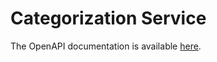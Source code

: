 # Categorization Service

The OpenAPI documentation is available [here](http://localhost:8083/swagger-ui/index.html).
